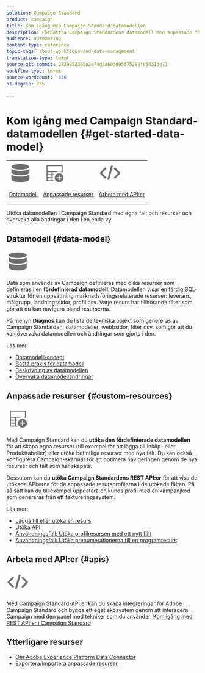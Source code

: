 ```yaml
---
solution: Campaign Standard
product: campaign
title: Kom igång med Campaign Standard-datamodellen
description: Förbättra Campaign Standardens datamodell med anpassade fält och resurser och utöka REST API:er för att visa utökade fält.
audience: automating
content-type: reference
topic-tags: about-workflows-and-data-management
translation-type: tm+mt
source-git-commit: 2729852365a2e74d2a603d95f75285fe54313e71
workflow-type: tm+mt
source-wordcount: '336'
ht-degree: 25%

---
```



# Kom igång med Campaign Standard-datamodellen {#get-started-data-model}

<table>
<tr>
<td><img src="assets/do-not-localize/icon_datamodel.svg" width="60px"><p><a href="#data-model">Datamodell</a></p></td>
<td><img src="assets/do-not-localize/icon_custom.svg" width="60px"><p><a href="#custom-resources">Anpassade resurser</a></p></td><td><img src="assets/do-not-localize/icon_api.svg" width="60px"><p><a href="#custom-resources">Arbeta med API:er</a></p></td></tr>
</table>

Utöka datamodellen i Campaign Standard med egna fält och resurser och övervaka alla ändringar i den i en enda vy.

## Datamodell {#data-model}

<img src="assets/do-not-localize/icon_datamodel.svg" width="60px">

Data som används av Campaign definieras med olika resurser som definieras i en **fördefinierad datamodell**. Datamodellen visar en färdig SQL-struktur för en uppsättning marknadsföringsrelaterade resurser: leverans, målgrupp, landningssidor, profil osv. Varje resurs har tillhörande filter som gör att du kan navigera bland resurserna.

På menyn **Diagnos** kan du lista de tekniska objekt som genereras av Campaign Standarden: datamodeller, webbsidor, filter osv. som gör att du kan övervaka datamodellen och ändringar som gjorts i den.

Läs mer:

* [Datamodellkoncept](../../developing/using/data-model-concepts.md)
* [Bästa praxis för datamodell](../../developing/using/data-model-best-practices.md)
* [Beskrivning av datamodellen](../../developing/using/datamodel-introduction.md)
* [Övervaka datamodelländringar](../../developing/using/monitoring-data-model-changes.md)

## Anpassade resurser {#custom-resources}

<img src="assets/do-not-localize/icon_custom.svg" width="60px">

Med Campaign Standard kan du **utöka den fördefinierade datamodellen** för att skapa egna resurser (till exempel för att lägga till Inköp- eller Produkttabeller) eller utöka befintliga resurser med nya fält. Du kan också konfigurera Campaign-skärmar för att optimera navigeringen genom de nya resurser och fält som har skapats.

Dessutom kan du **utöka Campaign Standardens REST API:er** för att visa de utökade API:erna för de anpassade resursprofilerna i de utökade fälten. På så sätt kan du till exempel uppdatera en kunds profil med en kampanjkod som genereras från ett faktureringssystem.

Läs mer:

* [Lägga till eller utöka en resurs](../../developing/using/key-steps-to-add-a-resource.md)
* [Utöka API](../../developing/using/about-extending-the-api.md)
* [Användningsfall: Utöka profilresursen med ett nytt fält](../../developing/using/extending-the-profile-resource-with-a-new-field.md)
* [Användningsfall: Utöka prenumerationerna till en programresurs](../../developing/using/extending-the-subscriptions-to-an-application-resource.md)

## Arbeta med API:er {#apis}

<img src="assets/do-not-localize/icon_api.svg" width="60px">

Med Campaign Standard-API:er kan du skapa integreringar för Adobe Campaign Standard och bygga ett eget ekosystem genom att interagera Campaign med den panel med tekniker som du använder. [Kom igång med REST API:er i Campaign Standard](../../api/using/get-started-apis.md)

## Ytterligare resurser

* [Om Adobe Experience Platform Data Connector](../../developing/using/aep-about-data-connector.md)
* [Exportera/importera anpassade resurser](https://helpx.adobe.com/campaign/kb/acs-get-started-with-cusres.html)
